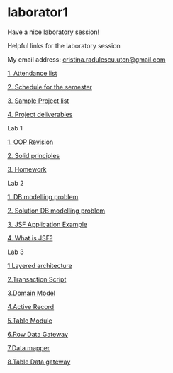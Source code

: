 # laborator1

Have a nice laboratory session!

Helpful links for the laboratory session

My email address: cristina.radulescu.utcn@gmail.com

[1. Attendance list](https://github.com/kittyrad/laborator1/blob/master/src/resources/30235.xlsx)

[2. Schedule for the semester](https://github.com/kittyrad/laborator1/blob/master/src/resources/Schedule_2018.pdf)

[3. Sample Project list](https://github.com/kittyrad/laborator1/blob/master/src/resources/Projects%20List%20examples.pdf)

[4. Project deliverables](https://github.com/kittyrad/laborator1/tree/master/src/resources/Project%20Deliverables)

Lab 1

[1. OOP Revision](https://github.com/kittyrad/laborator1/blob/master/src/resources/Test_OOP.docx)

[2. Solid principles](https://github.com/kittyrad/laborator1/blob/master/src/resources/SOLID%20Principles.docx)

[3. Homework](https://github.com/kittyrad/laborator1/blob/master/src/resources/Gara%20Waterloo%20Station.docx)

Lab 2

[1. DB modelling problem](https://github.com/kittyrad/laborator1/blob/master/src/resources/Laborator%202/Specificatie%20Magazin.docx)

[2. Solution DB modelling problem](https://github.com/kittyrad/laborator1/blob/master/src/resources/Laborator%202/rezolvare_db.png)

[3. JSF Application Example](https://github.com/kittyrad/HelloStudent)

[4. What is JSF?](https://www.tutorialspoint.com/jsf/index.htm)

Lab 3

[1.Layered architecture](https://martinfowler.com/bliki/PresentationDomainDataLayering.html)

[2.Transaction Script](https://learnbycode.wordpress.com/2015/04/12/the-business-logic-layer-transaction-script-pattern/)

[3.Domain Model](https://stackoverflow.com/questions/41335249/domain-model-pattern-example)

[4.Active Record](http://richard.jp.leguen.ca/tutoring/soen343-f2010/tutorials/implementing-active-record/)

[5.Table Module](http://www.informit.com/articles/article.aspx?p=1398617&seqNum=3)

[6.Row Data Gateway](http://richard.jp.leguen.ca/tutoring/soen343-f2010/tutorials/implementing-row-data-gateway/)

[7.Data mapper](http://richard.jp.leguen.ca/tutoring/soen343-f2010/tutorials/implementing-data-mapper/)

[8.Table Data gateway](http://richard.jp.leguen.ca/tutoring/soen343-f2010/tutorials/implementing-table-data-gateway/)






